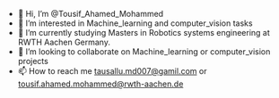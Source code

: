 - 👋 Hi, I’m @Tousif_Ahamed_Mohammed
- 👀 I’m interested in Machine_learning and computer_vision tasks
- 🌱 I’m currently studying Masters in Robotics systems engineering at RWTH Aachen Germany.
- 💞️ I’m looking to collaborate on Machine_learning or computer_vision projects
- 📫 How to reach me tausallu.md007@gamil.com or tousif.ahamed.mohammed@rwth-aachen.de

<!---
tausallu43/tausallu43 is a ✨ special ✨ repository because its `README.md` (this file) appears on your GitHub profile.
You can click the Preview link to take a look at your changes.
--->

